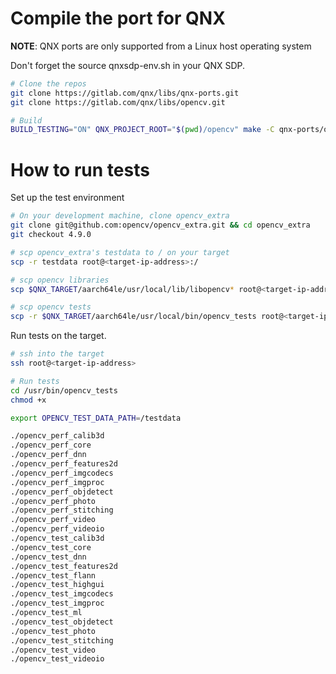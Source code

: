 # Compile the port for QNX

**NOTE**: QNX ports are only supported from a Linux host operating system

Don't forget the source qnxsdp-env.sh in your QNX SDP.

```bash
# Clone the repos
git clone https://gitlab.com/qnx/libs/qnx-ports.git
git clone https://gitlab.com/qnx/libs/opencv.git

# Build
BUILD_TESTING="ON" QNX_PROJECT_ROOT="$(pwd)/opencv" make -C qnx-ports/opencv install -j$(nproc)
```

# How to run tests

Set up the test environment
```bash
# On your development machine, clone opencv_extra
git clone git@github.com:opencv/opencv_extra.git && cd opencv_extra
git checkout 4.9.0

# scp opencv_extra's testdata to / on your target
scp -r testdata root@<target-ip-address>:/

# scp opencv libraries
scp $QNX_TARGET/aarch64le/usr/local/lib/libopencv* root@<target-ip-address>:/usr/lib

# scp opencv tests
scp -r $QNX_TARGET/aarch64le/usr/local/bin/opencv_tests root@<target-ip-address>:/usr/bin
```

Run tests on the target.
```bash
# ssh into the target
ssh root@<target-ip-address>

# Run tests
cd /usr/bin/opencv_tests
chmod +x

export OPENCV_TEST_DATA_PATH=/testdata

./opencv_perf_calib3d
./opencv_perf_core
./opencv_perf_dnn
./opencv_perf_features2d
./opencv_perf_imgcodecs
./opencv_perf_imgproc
./opencv_perf_objdetect
./opencv_perf_photo
./opencv_perf_stitching
./opencv_perf_video
./opencv_perf_videoio
./opencv_test_calib3d
./opencv_test_core
./opencv_test_dnn
./opencv_test_features2d
./opencv_test_flann
./opencv_test_highgui
./opencv_test_imgcodecs
./opencv_test_imgproc
./opencv_test_ml
./opencv_test_objdetect
./opencv_test_photo
./opencv_test_stitching
./opencv_test_video
./opencv_test_videoio
```
